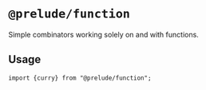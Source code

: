 # `@prelude/function`

Simple combinators working solely on and with functions.

## Usage

```
import {curry} from "@prelude/function";
```
